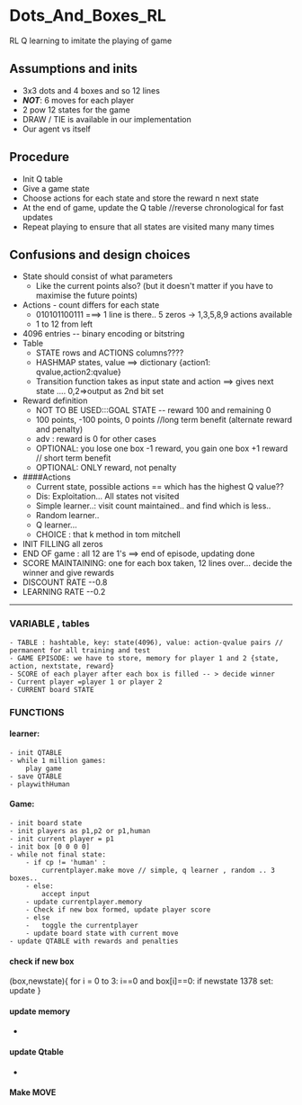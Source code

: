 # Dots_And_Boxes_RL
RL Q learning to imitate the playing of game


## Assumptions and inits
- 3x3 dots and 4 boxes and so 12 lines
- ***NOT***: 6 moves for each player
- 2 pow 12 states for the game
- DRAW / TIE is available in our implementation
- Our agent vs itself
## Procedure
- Init Q table
- Give a game state
- Choose actions for each state and store the reward n next state
- At the end of game, update the Q table //reverse chronological for fast updates
- Repeat playing to ensure that all states are visited many many times

## Confusions and design choices
- State should consist of what parameters
    - Like the current points also? (but it doesn't matter if you have to maximise the future points)
- Actions - count differs for each state
    - 010101100111 ===> 1 line is there.. 5 zeros -> 1,3,5,8,9 actions available
    - 1 to 12 from left 
- 4096 entries -- binary encoding or bitstring
- Table 
    - STATE rows and ACTIONS columns????
    - HASHMAP states, value ==> dictionary {action1: qvalue,action2:qvalue}
    - Transition function takes as input state and action ==> gives next state .... 0,2=>output as 2nd bit set
- Reward definition
    - NOT TO BE USED:::GOAL STATE -- reward 100 and remaining 0
    - 100 points, -100 points, 0 points //long term benefit (alternate reward and penalty)
    - adv : reward is 0 for other cases
    - OPTIONAL: you lose one box -1 reward, you gain one box +1 reward  // short term benefit
    - OPTIONAL: ONLY reward, not penalty
- ####Actions
    - Current state, possible actions == which has the highest Q value??
    - Dis: Exploitation... All states not visited
    - Simple learner..: visit count maintained.. and find which is less..
    - Random learner.. 
    - Q learner...
    - CHOICE  : that k method in tom mitchell
- INIT FILLING all zeros
- END OF game : all 12 are 1's ==> end of episode, updating done
- SCORE MAINTAINING: one for each box taken, 12 lines over... decide the winner and give rewards
- DISCOUNT RATE --0.8 
- LEARNING RATE --0.2 


---
### VARIABLE , tables
    - TABLE : hashtable, key: state(4096), value: action-qvalue pairs // permanent for all training and test
    - GAME EPISODE: we have to store, memory for player 1 and 2 {state, action, nextstate, reward}
    - SCORE of each player after each box is filled -- > decide winner
    - Current player =player 1 or player 2
    - CURRENT board STATE
### FUNCTIONS
#### learner:
    - init QTABLE 
    - while 1 million games:
        play game
    - save QTABLE 
    - playwithHuman
#### Game:
    - init board state
    - init players as p1,p2 or p1,human
    - init current player = p1
    - init box [0 0 0 0]
    - while not final state: 
        - if cp != 'human' : 
            currentplayer.make move // simple, q learner , random .. 3 boxes..
        - else:
            accept input
        - update currentplayer.memory
        - Check if new box formed, update player score
        - else 
        -   toggle the currentplayer
        - update board state with current move
    - update QTABLE with rewards and penalties

#### check if new box 
(box,newstate){
    for  i = 0 to 3:
        i==0 and box[i]==0:
            if newstate 1378 set: 
                update
}

#### update memory 
-  

#### update Qtable
- 

#### Make MOVE




    

